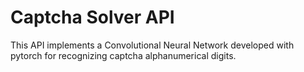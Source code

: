 # Captcha Solver API

<p>This API implements a Convolutional Neural Network developed with pytorch for recognizing captcha alphanumerical digits.</p>
